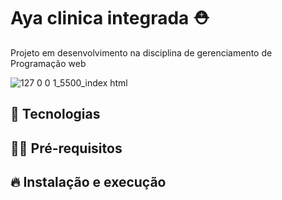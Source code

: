 # Aya clinica integrada ⛑

Projeto em desenvolvimento na disciplina de gerenciamento de Programação web


![127 0 0 1_5500_index html](https://user-images.githubusercontent.com/58180357/192841544-086fb6f6-8861-4fb7-b396-77902d49edc0.png)
## 🚀 Tecnologias

## ✋🏻 Pré-requisitos

## 🔥 Instalação e execução
